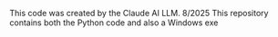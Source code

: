 This code was created by the Claude AI LLM.  8/2025
This repository contains both the Python code and also a Windows exe